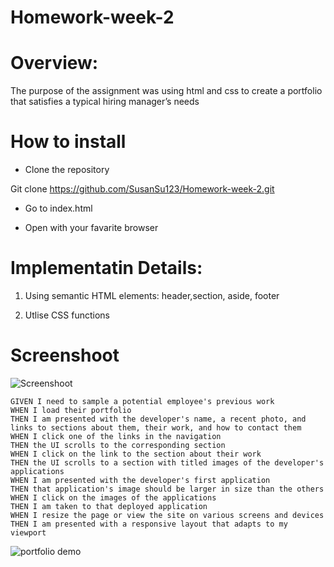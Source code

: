 # Homework-week-2


# Overview:

The purpose of the assignment was using html and css to create a portfolio that satisfies a typical hiring manager’s needs


# How to install

- Clone the repository

Git clone https://github.com/SusanSu123/Homework-week-2.git

- Go to index.html

- Open with your favarite browser



# Implementatin Details:

1. Using semantic HTML elements: header,section, aside, footer

2. Utlise CSS functions





# Screenshoot

![Screenshoot](./Assets/images/screenshoot.png)




```
GIVEN I need to sample a potential employee's previous work
WHEN I load their portfolio
THEN I am presented with the developer's name, a recent photo, and links to sections about them, their work, and how to contact them
WHEN I click one of the links in the navigation
THEN the UI scrolls to the corresponding section
WHEN I click on the link to the section about their work
THEN the UI scrolls to a section with titled images of the developer's applications
WHEN I am presented with the developer's first application
THEN that application's image should be larger in size than the others
WHEN I click on the images of the applications
THEN I am taken to that deployed application
WHEN I resize the page or view the site on various screens and devices
THEN I am presented with a responsive layout that adapts to my viewport
```



![portfolio demo](./assets/Images/02-advanced-css-homework-demo.gif)

